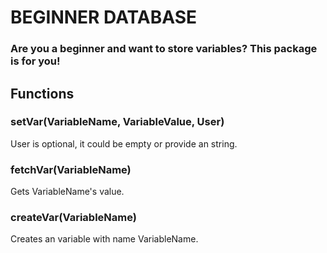 # BEGINNER DATABASE
### Are you a beginner and want to store variables? This package is for you!

## Functions
### setVar(VariableName, VariableValue, User)
User is optional, it could be empty or provide an string.

### fetchVar(VariableName)
Gets VariableName's value.

### createVar(VariableName)
Creates an variable with name VariableName.
